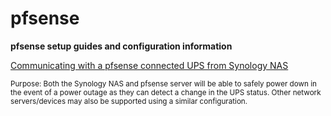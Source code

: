 # pfsense
**pfsense setup guides and configuration information**

[Communicating with a pfsense connected UPS from Synology NAS](../master/pfsenseups.md)

<sup>Purpose: Both the Synology NAS and pfsense server will be able to safely power down in the event of a power outage as they can detect a change in the UPS status. Other network servers/devices may also be supported using a similar configuration.<sup>




